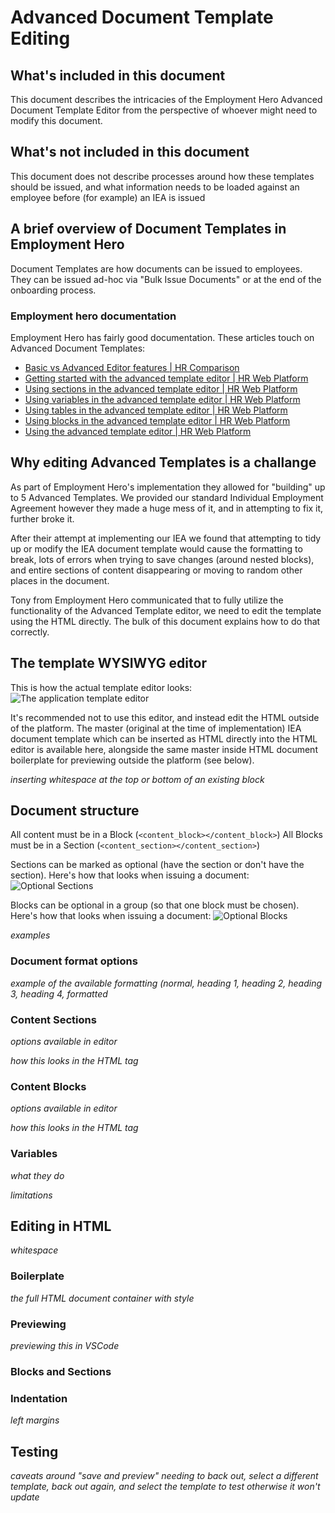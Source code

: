 # Advanced Document Template Editing

## What's included in this document
This document describes the intricacies of the Employment Hero Advanced Document Template Editor from the perspective of whoever might need to modify this document.

## What's not included in this document
This document does not describe processes around how these templates should be issued, and what information needs to be loaded against an employee before (for example) an IEA is issued

## A brief overview of Document Templates in Employment Hero
Document Templates are how documents can be issued to employees. They can be issued ad-hoc via "Bulk Issue Documents" or at the end of the onboarding process.

### Employment hero documentation
Employment Hero has fairly good documentation. These articles touch on Advanced Document Templates:
- [Basic vs Advanced Editor features | HR Comparison](https://help.employmenthero.com/hc/en-au/articles/6483306267919-Basic-vs-Advanced-Editor-features-HR-Comparison)
- [Getting started with the advanced template editor | HR Web Platform](https://help.employmenthero.com/hc/en-nz/articles/6475104802447-Getting-started-with-the-advanced-template-editor-HR-Web-Platform)
- [Using sections in the advanced template editor | HR Web Platform](https://help.employmenthero.com/hc/en-nz/articles/360001226515-Using-sections-in-the-advanced-template-editor-HR-Web-Platform)
- [Using variables in the advanced template editor | HR Web Platform](https://help.employmenthero.com/hc/en-nz/articles/360001226796-Using-variables-in-the-advanced-template-editor-HR-Web-Platform)
- [Using tables in the advanced template editor | HR Web Platform](https://help.employmenthero.com/hc/en-nz/articles/360001225835-Using-tables-in-the-advanced-template-editor-HR-Web-Platform)
- [Using blocks in the advanced template editor | HR Web Platform](https://help.employmenthero.com/hc/en-nz/articles/360001226316-Using-blocks-in-the-advanced-template-editor-HR-Web-Platform)
- [Using the advanced template editor | HR Web Platform](https://help.employmenthero.com/hc/en-nz/articles/360001214836-Using-the-advanced-template-editor-HR-Web-Platform)

## Why editing Advanced Templates is a challange
As part of Employment Hero's implementation they allowed for "building" up to 5 Advanced Templates. We provided our standard Individual Employment Agreement however they made a huge mess of it, and in attempting to fix it, further broke it.

After their attempt at implementing our IEA we found that attempting to tidy up or modify the IEA document template would cause the formatting to break, lots of errors when trying to save changes (around nested blocks), and entire sections of content disappearing or moving to random other places in the document.

Tony from Employment Hero communicated that to fully utilize the functionality of the Advanced Template editor, we need to edit the template using the HTML directly. The bulk of this document explains how to do that correctly.

## The template WYSIWYG editor
This is how the actual template editor looks:
![The application template editor](https://github.com/cookbrothersconstruction/documentation/assets/115191984/7c4d8943-98dc-43d7-abe6-fe94dcc80136)

It's recommended not to use this editor, and instead edit the HTML outside of the platform.
The master (original at the time of implementation) IEA document template which can be inserted as HTML directly into the HTML editor is available here, alongside the same master inside HTML document boilerplate for previewing outside the platform (see below).

_inserting whitespace at the top or bottom of an existing block_

## Document structure
All content must be in a Block (`<content_block></content_block>`)
All Blocks must be in a Section (`<content_section></content_section>`)

Sections can be marked as optional (have the section or don't have the section). Here's how that looks when issuing a document:
![Optional Sections](https://github.com/cookbrothersconstruction/documentation/assets/115191984/cd06ccb1-f3f9-4887-a2eb-9f73b9946336)


Blocks can be optional in a group (so that one block must be chosen). Here's how that looks when issuing a document:
![Optional Blocks](https://github.com/cookbrothersconstruction/documentation/assets/115191984/119233b1-29ba-4da8-9c9a-5a7650774f9d)




_examples_

### Document format options
_example of the available formatting (normal, heading 1, heading 2, heading 3, heading 4, formatted_

### Content Sections
_options available in editor_

_how this looks in the HTML tag_

### Content Blocks
_options available in editor_

_how this looks in the HTML tag_

### Variables
_what they do_

_limitations_

## Editing in HTML
_whitespace_

### Boilerplate
_the full HTML document container with style_

### Previewing
_previewing this in VSCode_

### Blocks and Sections


### Indentation
_left margins_

## Testing
_caveats around "save and preview"_
_needing to back out, select a different template, back out again, and select the template to test otherwise it won't update_
